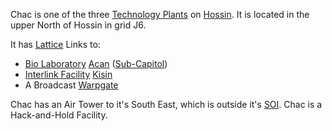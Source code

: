 Chac is one of the three [Technology Plants](../locations/Technology_Plant.md)
on [Hossin](../locations/Hossin.md). It is located in the upper North of Hossin
in grid J6.

It has [Lattice](../terminology/Lattice.md) Links to:

- [Bio Laboratory](../locations/Bio_Laboratory.md) [Acan](Acan.md)
  ([Sub-Capitol](../locations/Sub-Capitol.md))
- [Interlink Facility](../locations/Interlink.md) [Kisin](Kisin.md)
- A Broadcast [Warpgate](../locations/Warpgate.md)

Chac has an Air Tower to it's South East, which is outside it's
[SOI](../locations/Sphere_of_Influence.md). Chac is a Hack-and-Hold Facility.

<!--[Category:Facilities](Category:Facilities.md)-->
